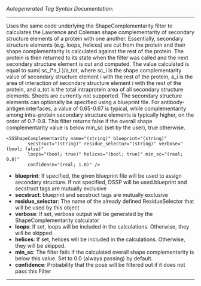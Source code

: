 _Autogenerated Tag Syntax Documentation:_

---
Uses the same code underlying the ShapeComplementarity filter to calculates the Lawrence and Coleman shape complementarity of secondary structure elements of a protein with one another. Essentially, secondary structure elements (e.g. loops, helices) are cut from the protein and their shape complementarity is calculated against the rest of the protein. The protein is then returned to its state when the filter was called and the next secondary structure element is cut and computed. The value calculated is equal to sum( sc_i*a_i )/a_tot, where sc_i is the shape complementarity value of secondary structure element i with the rest of the protein, a_i is the area of interaction of secondary structure element i with the rest of the protein, and a_tot is the total intraprotein area of all secondary structure elements. Sheets are currently not supported. The secondary structure elements can optionally be specified using a blueprint file. For antibody-antigen interfaces, a value of 0.65-0.67 is typical, while complementarity among intra-protein secondary structure elements is typically higher, on the order of 0.7-0.8. This filter returns false if the overall shape complementarity value is below min_sc (set by the user), true otherwise.

```
<SSShapeComplementarity name="(string)" blueprint="(string)"
        secstruct="(string)" residue_selector="(string)" verbose="(bool; false)"
        loops="(bool; true)" helices="(bool; true)" min_sc="(real; 0.0)"
        confidence="(real; 1.0)" />
```

-   **blueprint**: If specified, the given blueprint file will be used to assign secondary structure. If not specified, DSSP will be used.blueprint and secstruct tags are mutually exclusive
-   **secstruct**: blueprint and secstruct tags are mutually exclusive
-   **residue_selector**: The name of the already defined ResidueSelector that will be used by this object
-   **verbose**: If set, verbose output will be generated by the ShapeComplementarity calculator
-   **loops**: If set, loops will be included in the calculations. Otherwise, they will be skipped.
-   **helices**: If set, helices will be included in the calculations. Otherwise, they will be skipped.
-   **min_sc**: The filter fails if the calculated overall shape complementarity is below this value. Set to 0.0 (always passing) by default.
-   **confidence**: Probability that the pose will be filtered out if it does not pass this Filter

---
